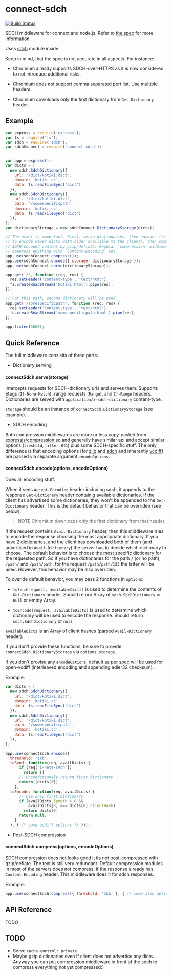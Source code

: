 # connect-sdch

[![Build Status](https://travis-ci.org/baranov1ch/connect-sdch.svg?branch=master)](https://travis-ci.org/baranov1ch/connect-sdch)

SDCH middleware for connect and node.js. Refer to [the spec](http://lists.w3.org/Archives/Public/ietf-http-wg/2008JulSep/att-0441/Shared_Dictionary_Compression_over_HTTP.pdf) for more information.

Uses [sdch](https://github.com/baranov1ch/node-sdch) module inside.

Keep in mind, that the spec is not accurate in all aspects. For instance:

* Chromium already supports SDCH-over-HTTPS as it is now considered to not
introduce additional risks.

* Chromium does not support comma separated port list. Use multiple headers.

* Chromium downloads only the first dictionary from `Get-Dictionary` header.

## Example

```javascript
var express = require('express');
var fs = require('fs');
var sdch = require('sdch');
var sdchConnect = require('connect-sdch');


var app = express();
var dicts = [
  new sdch.SdchDictionary({
    url: '/dict/kotiki.dict',
    domain: 'kotiki.cc',
    data: fs.readFileSync('dict')
  }),
  new sdch.SdchDictionary({
    url: '/dict/kotiki.dict',
    path: '/somespecificpath',
    domain: 'kotiki.cc',
    data: fs.readFileSync('dict')
  }),
];
var dictionaryStorage = new sdchConnect.DictionaryStorage(dicts);

// The order is important. First, serve dictionaries, then encode, (to be able
// to encode newer dicts with older available to the client), then compress
// SDCH-encoded content by gzip/deflate. Regular `compression` middleware won't
// compress anything with `Content-Encoding` set.
app.use(sdchConnect.compress());
app.use(sdchConnect.encode({ storage: dictionaryStorage });
app.use(sdchConnect.serve(dictionaryStorage));

app.get('/', function (req, res) {
  res.setHeader('content-type', 'text/html');
  fs.createReadStream('kotiki.html').pipe(res);
});

// For this path, second dictionary will be used.
app.get('/somespecificpath', function (req, res) {
  res.setHeader('content-type', 'text/html');
  fs.createReadStream('somespecificpath.html').pipe(res);
});

app.listen(3000);
```

## Quick Reference

The full middleware consisits of three parts:

* Dictionary serving

#### connectSdch.serve(storage)

Intercepts requests for SDCH-dictionary urls and serves them.
Supports etags (`If-None-Match`), range requests (`Range`), and `If-Range` headers.
Dictionaries are served with `application/x-sdch-dictionary` content-type.

`storage` should be an instance of `connectSdch.DictionaryStorage` (see example).

* SDCH encoding

Both compression middlewares are more or less copy-pasted from
[expressjs/compression](https://github.com/expressjs/compression) so and generally have similar api and accept
similar options (`treshold`, `filter`, etc) plus some SDCH-specific stuff.
The only difference is that encoding options (for [zlib](http://nodejs.org/api/zlib.html) and [sdch](https://github.com/baranov1ch/node-sdch) and inherently [vcdiff](https://github.com/baranov1ch/node-vcdiff))
are passed via separate argument `encodeOptions`.

#### connectSdch.encode(options, encodeOptions)

Does all encoding stuff.

When it sees `Accept-Encoding` header including sdch,
it appends to the response `Get-Dictionary` header containig available
dictionaries. If the client has advertised some dictionaries, they won't be
appended to the `Get-Dictionary` header. This is the default behavior that
can be overriden (see below).

> NOTE Chromium downloads only the first dictionary from that header.

If the request contains `Avail-Dictionary` header, then this middleware tries
to encode the response choosing the most appropriate dictionary. If you have 2
dictionaries, and the client has downloaded both of them (and advertised in
`Avail-Dictionary`) the server has to decide which dictionary to choose. The
default behavior is to choose the most specific dictionary for the requested
path. So if you have dictionaries for the path `/` (or no path), `/path/`
and `/path/path`, for the request `/path/path/123` the latter will be used.
However, this behavior may be also overriden.

To overide default behavior, you may pass 2 functions in `options`:

* `toSend(request, availableDicts)` is used to determine the contents of
`Get-Dictionary` header. Should return Array of `sdch.SdchDictionary` or
`null` or empty Array.

* `toEncode(request, availableDicts)` is used to determine which dictionary
will be used to encode the response. Should return `sdch.SdchDictionary` or
`null`

`availableDicts` is an Array of client hashes (parsed `Avail-Dictionary` header).

If you don't provide these functions, be sure to provide
`connectSdch.DictionaryStorage` via `options.storage`.

If you don't provise any `encodeOptions`, default as per spec will be used
for open-vcdiff (interleaved encoding and appending adler32 checksum).

Example:

```javascript
var dicts = [
  new sdch.SdchDictionary({
    url: '/dict/kotiki.dict',
    domain: 'kotiki.cc',
    data: fs.readFileSync('dict')
  }),
  new sdch.SdchDictionary({
    url: '/dict/kotiki.dict',
    path: '/somespecificpath',
    domain: 'kotiki.cc',
    data: fs.readFileSync('dict')
  }),
];

app.use(connectSdch.encode({
  threshold: '1kb',
  toSend: function(req, availDicts) {
      if (req['i-hate-sdch'])
        return []
      // Unconditionaly return first dictionary.
      return [dicts[0]]
    },
  toEncode: function(req, availDicts) {
      // Use only first dictionary
      if (availDicts.length > 0 &&
          availDicts[0] === dicts[0].clientHash)
        return dicts[0]
      return null;
    }
  }, { /* some vcdiff options */ }));

```

* Post-SDCH compression

#### connectSdch.compress(options, encodeOptions)

SDCH compression does not looks good it its not post-compressed with
gzip/deflate. The text is still very redundant. Default compression modules
in most of the servers does not compress, if the response already has
`Content-Encoding` header. This middleware does it for sdch responses.

Example:

```javascript
app.use(connectSdch.compress({ threshold: '1kb' }, { /* some zlib options */ }));

```

## API Reference

TODO

## TODO

  * Serve `cache-control: private`
  * Maybe gzip dictionaries even if client does not advertise any dicts.
    Anyway you can put compression middleware in front of the sdch to compress
    everything not yet compressed:)

